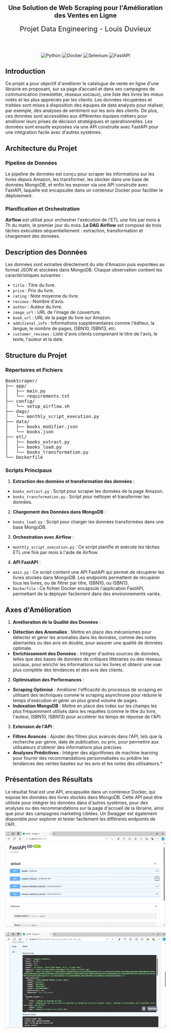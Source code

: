 <h2 align="center" style="font-size: 20px;">Une Solution de Web Scraping pour l'Amélioration des Ventes en Ligne</h2>

<div align="center" style="font-size: 22px;">Projet Data Engineering - Louis Duvieux</div>

<br><br>

<p align="center">
  <img src="https://icon.icepanel.io/Technology/svg/Python.svg" alt="Python" height="80">
  <img src="https://icon.icepanel.io/Technology/svg/Docker.svg" alt="Docker" height="80">
  <img src="https://icon.icepanel.io/Technology/svg/Selenium.svg" alt="Selenium" height="80">
  <img src="https://icon.icepanel.io/Technology/svg/FastAPI.svg" alt="FastAPI" height="80">
</p>





## Introduction

Ce projet a pour objectif d'améliorer le catalogue de vente en ligne d'une librairie en proposant, sur sa page d’accueil et dans ses campagnes de communication (newsletter, réseaux sociaux), une liste des livres les mieux notés et les plus appréciés par les clients. Les données récupérées et traitées sont mises à disposition des équipes de data analysts pour réaliser, par exemple, des analyses de sentiment sur les avis des clients. De plus, ces données sont accessibles aux différentes équipes métiers pour améliorer leurs prises de décision stratégiques et opérationnelles. Les données sont ensuite exposées via une API construite avec FastAPI pour une intégration facile avec d'autres systèmes.

## Architecture du Projet

### Pipeline de Données

Le pipeline de données est conçu pour scraper les informations sur les livres depuis Amazon, les transformer, les stocker dans une base de données MongoDB, et enfin les exposer via une API construite avec FastAPI, laquelle est encapsulée dans un conteneur Docker pour faciliter le déploiement.

### Planification et Orchestration

**Airflow** est utilisé pour orchestrer l'exécution de l'ETL une fois par mois à 7h du matin, le premier jour du mois.
**Le DAG Airflow** est composé de trois tâches exécutées séquentiellement : extraction, transformation et chargement des données.

## Description des Données
Les données sont extraites directement du site d'Amazon puis exportées au format JSON et stockées dans MongoDB. Chaque observation contient les caractéristiques suivantes :

- `title` : Titre du livre.
- `price` : Prix du livre.
- `rating` : Note moyenne du livre.
- `reviews` : Nombre d'avis.
- `author` : Auteur du livre.
- `image_url` : URL de l'image de couverture.
- `book_url` : URL de la page du livre sur Amazon.
- `additional_info` : Informations supplémentaires comme l'éditeur, la langue, le nombre de pages, ISBN10, ISBN13, etc.
- `customer_reviews` : Liste d'avis clients comprenant le titre de l'avis, le texte, l'auteur et la date.


## Structure du Projet


### Répertoires et Fichiers

<pre>
BookScraper/
├── app/
│   ├── main.py
│   └── requirements.txt
├── config/
│   └── setup_airflow.sh
├── dags/
│   └── monthly_script_execution.py
├── data/
│   ├── books_modifier.json
│   └── books.json
├── etl/
│   ├── books_extract.py
│   ├── books_load.py
│   └── books_transformation.py
└── Dockerfile
</pre>

### Scripts Principaux

1. **Extraction des données et transformation des données** :

  - `books_extract.py` : Script pour scraper les données de la page Amazon.
  - `books_transformation.py` : Script pour nettoyer et transformer les données.

2. **Chargement des Données dans MongoDB** :

  - `books_load.py` : Script pour charger les données transformées dans une base MongoDB.

3. **Orchestration avec Airflow** :

  - `monthly_script_execution.py` : Ce script planifie et exécute les tâches ETL une fois par mois à l'aide de Airflow.

4. **API FastAPI** :

  - `main.py` : Ce script contient une API FastAPI qui permet de récupérer les livres stockés dans MongoDB. Les endpoints permettent de récupérer tous les livres, ou de filtrer par titre, ISBN10, ou ISBN13.
  - `Dockerfile` : Ce fichier Docker encapsule l'application FastAPI, permettant de la déployer facilement dans des environnements variés.


## Axes d'Amélioration

1. **Amélioration de la Qualité des Données** :

  - **Détection des Anomalies** : Mettre en place des mécanismes pour détecter et gérer les anomalies dans les données, comme des notes aberrantes ou des avis en double, pour assurer une qualité de données optimale.
  - **Enrichissement des Données** : Intégrer d'autres sources de données, telles que des bases de données de critiques littéraires ou des réseaux sociaux, pour enrichir les informations sur les livres et obtenir une vue plus complète des tendances et des avis des clients.

2. **Optimisation des Performances** :

  - **Scraping Optimisé** : Améliorer l'efficacité du processus de scraping en utilisant des techniques comme le scraping asynchrone pour réduire le temps d'exécution et gérer un plus grand volume de pages.
  - **Indexation MongoDB** : Mettre en place des index sur les champs les plus fréquemment utilisés dans les requêtes (comme le titre du livre, l'auteur, ISBN10, ISBN13) pour accélérer les temps de réponse de l'API.

3. **Extension de l'API** :

  - **Filtres Avancés** : Ajouter des filtres plus avancés dans l'API, tels que la recherche par genre, date de publication, ou prix, pour permettre aux utilisateurs d'obtenir des informations plus précises.
  - **Analyses Prédictives** : Intégrer des algorithmes de machine learning pour fournir des recommandations personnalisées ou prédire les tendances des ventes basées sur les avis et les notes des utilisateurs.*

## Présentation des Résultats
Le résultat final est une API, encapsulée dans un conteneur Docker, qui expose les données des livres stockés dans MongoDB. Cette API peut être utilisée pour intégrer les données dans d'autres systèmes, pour des analyses ou des recommandations sur la page d'accueil de la librairie, ainsi que pour des campagnes marketing ciblées. Un Swagger est également disponible pour explorer et tester facilement les différents endpoints de l'API.

<p align="center">
  <img src="FastAPI_swagger.jpg" alt="résultat" height="300">
</p>

<p align="center">
  <img src="resultat_swagger.jpg" alt="résultat" height="300">
</p>

